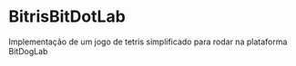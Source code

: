 # BitrisBitDotLab
Implementação de um jogo de tetris simplificado para rodar na plataforma BitDogLab
